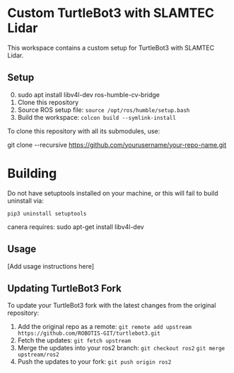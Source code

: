 # Custom TurtleBot3 with SLAMTEC Lidar

This workspace contains a custom setup for TurtleBot3 with SLAMTEC Lidar.

## Setup
0. sudo apt install libv4l-dev ros-humble-cv-bridge
1. Clone this repository   
2. Source ROS setup file: `source /opt/ros/humble/setup.bash`
3. Build the workspace: `colcon build --symlink-install`


To clone this repository with all its submodules, use:

git clone --recursive https://github.com/yourusername/your-repo-name.git

# Building

Do not have setuptools installed on your machine, or this will fail to build
uninstall via:
```
pip3 uninstall setuptools
```

canera requires: sudo apt-get install libv4l-dev


## Usage
[Add usage instructions here]

## Updating TurtleBot3 Fork
To update your TurtleBot3 fork with the latest changes from the original repository:

1. Add the original repo as a remote:
   `git remote add upstream https://github.com/ROBOTIS-GIT/turtlebot3.git`
2. Fetch the updates:
   `git fetch upstream`
3. Merge the updates into your ros2 branch:
   `git checkout ros2`
   `git merge upstream/ros2`
4. Push the updates to your fork:
   `git push origin ros2`

